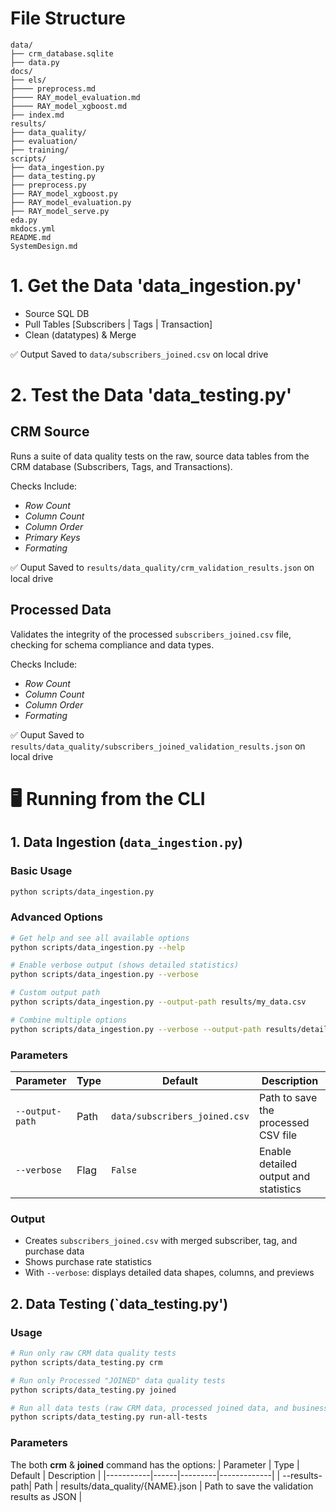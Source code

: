 # File Structure

```
data/
├── crm_database.sqlite
├── data.py
docs/
├── els/
├──── preprocess.md
├──── RAY_model_evaluation.md
├──── RAY_model_xgboost.md
├── index.md
results/
├── data_quality/
├── evaluation/
├── training/
scripts/
├── data_ingestion.py
├── data_testing.py
├── preprocess.py
├── RAY_model_xgboost.py
├── RAY_model_evaluation.py
├── RAY_model_serve.py
eda.py
mkdocs.yml
README.md
SystemDesign.md
```

# 1. Get the Data 'data_ingestion.py' 
- Source SQL DB
- Pull Tables [Subscribers | Tags | Transaction]
- Clean (datatypes) & Merge

✅ Output Saved to `data/subscribers_joined.csv` on local drive

# 2. Test the Data 'data_testing.py'

## CRM Source
Runs a suite of data quality tests on the raw, source data tables from the CRM database (Subscribers, Tags, and Transactions).

Checks Include: 
- _Row Count_
- _Column Count_
- _Column Order_
- _Primary Keys_
- _Formating_

✅ Ouput Saved to `results/data_quality/crm_validation_results.json` on local drive

## Processed Data
Validates the integrity of the processed `subscribers_joined.csv` file, checking for schema compliance and data types.

Checks Include:
- _Row Count_
- _Column Count_
- _Column Order_
- _Formating_

✅ Ouput Saved to `results/data_quality/subscribers_joined_validation_results.json` on local drive

# 🖥️ Running from the CLI

## 1. Data Ingestion (`data_ingestion.py`)

### Basic Usage
```bash
python scripts/data_ingestion.py
```

### Advanced Options
```bash
# Get help and see all available options
python scripts/data_ingestion.py --help

# Enable verbose output (shows detailed statistics)
python scripts/data_ingestion.py --verbose

# Custom output path
python scripts/data_ingestion.py --output-path results/my_data.csv

# Combine multiple options
python scripts/data_ingestion.py --verbose --output-path results/detailed_data.csv
```

### Parameters
| Parameter | Type | Default | Description |
|-----------|------|---------|-------------|
| `--output-path` | Path | `data/subscribers_joined.csv` | Path to save the processed CSV file |
| `--verbose` | Flag | `False` | Enable detailed output and statistics |

### Output
- Creates `subscribers_joined.csv` with merged subscriber, tag, and purchase data
- Shows purchase rate statistics
- With `--verbose`: displays detailed data shapes, columns, and previews

## 2. Data Testing (`data_testing.py')

### Usage
```bash
# Run only raw CRM data quality tests
python scripts/data_testing.py crm

# Run only Processed "JOINED" data quality tests
python scripts/data_testing.py joined

# Run all data tests (raw CRM data, processed joined data, and business rules)
python scripts/data_testing.py run-all-tests
```

### Parameters
The both **crm** & **joined** command has the options:
| Parameter | Type | Default | Description |
|-----------|------|---------|-------------|
| --results-path| Path | results/data_quality/{NAME}.json | Path to save the validation results as JSON |

